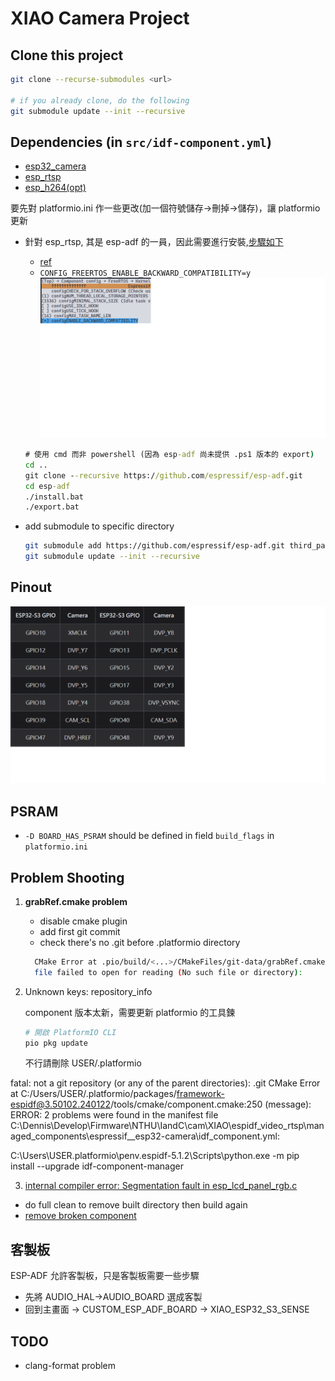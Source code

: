 # XIAO Camera Project

## Clone this project

```bash
git clone --recurse-submodules <url>

# if you already clone, do the following
git submodule update --init --recursive
```

## Dependencies (in `src/idf-component.yml`)

- [esp32_camera](https://registry.platformio.org/libraries/espressif/esp32-camera)
- [esp_rtsp](https://github.com/espressif/esp-adf/tree/master/examples/protocols/esp-rtsp)
- [esp_h264(opt)](https://components.espressif.com/components/espressif/esp_h264)

要先對 platformio.ini 作一些更改(加一個符號儲存->刪掉->儲存)，讓 platformio 更新

- 針對 esp_rtsp, 其是 esp-adf 的一員，因此需要進行安裝,[步驟如下](https://docs.espressif.com/projects/esp-adf/en/latest/get-started/index.html#windows)

  - [ref](https://community.platformio.org/t/esp32-adf-audio-dev-framework-please-help/5235/52)
  - `CONFIG_FREERTOS_ENABLE_BACKWARD_COMPATIBILITY=y`
    ![freertos_backward_enable](img/freertos_backward_enable.png)

  ```cmd
  # 使用 cmd 而非 powershell (因為 esp-adf 尚未提供 .ps1 版本的 export)
  cd ..
  git clone --recursive https://github.com/espressif/esp-adf.git
  cd esp-adf
  ./install.bat
  ./export.bat
  ```

- add submodule to specific directory

  ```bash
  git submodule add https://github.com/espressif/esp-adf.git third_party/esp-adf
  git submodule update --init --recursive
  ```

## Pinout

![xiao esp32-s3 sense pinout](img/xiao_cam_pinout.png)

## PSRAM

- `-D BOARD_HAS_PSRAM` should be defined in field `build_flags` in `platformio.ini`

## Problem Shooting

1. **grabRef.cmake problem**

   - disable cmake plugin
   - add first git commit
   - check there's no .git before .platformio directory

   ```bash
     CMake Error at .pio/build/<...>/CMakeFiles/git-data/grabRef.cmake:48 (file):
     file failed to open for reading (No such file or directory):
   ```

2. Unknown keys: repository_info

   component 版本太新，需要更新 platformio 的工具鍊

   ```bash
   # 開啟 PlatformIO CLI
   pio pkg update
   ```

   不行請刪除 USER/.platformio

fatal: not a git repository (or any of the parent directories): .git
CMake Error at C:/Users/USER/.platformio/packages/framework-espidf@3.50102.240122/tools/cmake/component.cmake:250 (message):
ERROR: 2 problems were found in the manifest file
C:\Dennis\Develop\Firmware\NTHU\IandC\cam\XIAO\espidf_video_rtsp\managed_components\espressif\_\_esp32-camera\idf_component.yml:

C:\Users\USER\.platformio\penv\.espidf-5.1.2\Scripts\python.exe -m pip install --upgrade idf-component-manager

3. [internal compiler error: Segmentation fault in esp_lcd_panel_rgb.c](https://github.com/espressif/esp-idf/issues/12180)

- do full clean to remove built directory then build again
- [remove broken component](https://github.com/manuelbl/ttn-esp32/issues/76#issuecomment-2094825192)

## 客製板

ESP-ADF 允許客製板，只是客製板需要一些步驟

- 先將 AUDIO_HAL->AUDIO_BOARD 選成客製
- 回到主畫面 -> CUSTOM_ESP_ADF_BOARD -> XIAO_ESP32_S3_SENSE

## TODO

- clang-format problem